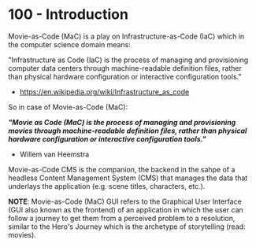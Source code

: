 # 100 - Introduction

Movie-as-Code (MaC) is a play on Infrastructure-as-Code (IaC) which in the computer science domain means:

"Infrastructure as Code (IaC) is the process of managing and provisioning computer data centers through machine-readable definition files, rather than physical hardware configuration or interactive configuration tools."

- https://en.wikipedia.org/wiki/Infrastructure_as_code


So in case of Movie-as-Code (MaC):

***"Movie as Code (MaC) is the process of managing and provisioning movies through machine-readable definition files, rather than physical hardware configuration or interactive configuration tools."***

- Willem van Heemstra

Movie-as-Code CMS is the companion, the backend in the sahpe of a headless Content Management System (CMS) that manages the data that underlays the application (e.g. scene titles, characters, etc.).

**NOTE**: Movie-as-Code (MaC) GUI refers to the Graphical User Interface (GUI also known as the frontend) of an application in which the user can follow a journey to get them from a perceived problem to a resolution, similar to the Hero's Journey which is the archetype of storytelling (read: movies).
